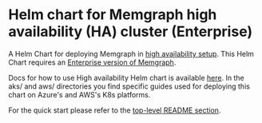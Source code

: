 # Helm chart for Memgraph high availability (HA) cluster (Enterprise)
A Helm Chart for deploying Memgraph in [high availability setup](https://memgraph.com/docs/clustering/high-availability).
This Helm Chart requires an [Enterprise version of Memgraph](https://memgraph.com/docs/database-management/enabling-memgraph-enterprise).

Docs for how to use High availability Helm chart is available [here](https://memgraph.com/docs/getting-started/install-memgraph/kubernetes).
In the aks/ and aws/ directories you find specific guides used for deploying this chart on Azure's and AWS's K8s platforms.

For the quick start please refer to the [top-level README section](https://github.com/memgraph/helm-charts?tab=readme-ov-file#memgraph-high-availability).
